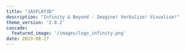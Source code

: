 ```yaml
---
title: "JASPLAY3D"
description: "Infinity & Beyond - Imagine! Verbalize! Visualise!" 
theme_version: '2.8.2'
cascade:
  featured_image: '/images/logo_infinity.png'
date: 2023-08-27
---
```

